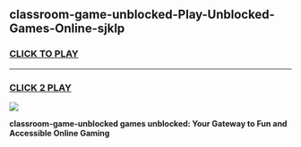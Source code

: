 
## classroom-game-unblocked-Play-Unblocked-Games-Online-sjklp
<h3>
<a href="https://premium76.site?title=classroom-game-unblocked&ref=25A">CLICK TO PLAY</a></h3>
<hr>

<h3>
<a href="https://premium76.site?title=classroom-game-unblocked&ref=25A">CLICK 2 PLAY</a>
  
</h3>

<a href="https://premium76.site?title=classroom-game-unblocked&ref=25A"><img src="https://clearcache.store/games.png"></a>


**classroom-game-unblocked games unblocked: Your Gateway to Fun and Accessible Online Gaming**

